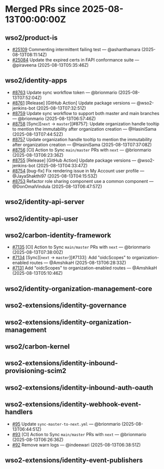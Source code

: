 # Merged PRs since 2025-08-13T00:00:00Z
## wso2/product-is
- [#25109](https://github.com/wso2/product-is/pull/25109) Commenting intermittent failing test — @ashanthamara (2025-08-13T08:11:14Z)
- [#25084](https://github.com/wso2/product-is/pull/25084) Update the expired certs in FAPI conformance suite  — @piraveena (2025-08-13T05:35:46Z)

## wso2/identity-apps
- [#8763](https://github.com/wso2/identity-apps/pull/8763) Update sync workflow token — @brionmario (2025-08-13T07:52:04Z)
- [#8761](https://github.com/wso2/identity-apps/pull/8761) [Release] [GitHub Action] Update package versions — @wso2-jenkins-bot (2025-08-13T07:32:51Z)
- [#8759](https://github.com/wso2/identity-apps/pull/8759) Update sync workflow to support both master and main branches — @brionmario (2025-08-13T06:57:46Z)
- [#8758](https://github.com/wso2/identity-apps/pull/8758) [Sync][`next` -> `master`][#8757]: Update organization handle tooltip to mention the immutability after organization creation — @HasiniSama (2025-08-13T07:44:52Z)
- [#8757](https://github.com/wso2/identity-apps/pull/8757) Update organization handle tooltip to mention the immutability after organization creation — @HasiniSama (2025-08-13T07:37:08Z)
- [#8756](https://github.com/wso2/identity-apps/pull/8756) [CI] Action to Sync `main/master` PRs with `next` — @brionmario (2025-08-13T06:23:36Z)
- [#8755](https://github.com/wso2/identity-apps/pull/8755) [Release] [GitHub Action] Update package versions — @wso2-jenkins-bot (2025-08-13T04:33:47Z)
- [#8754](https://github.com/wso2/identity-apps/pull/8754) [bug-fix] Fix rendering issue in My Account user profile — @JayaShakthi97 (2025-08-13T04:15:53Z)
- [#8753](https://github.com/wso2/identity-apps/pull/8753) Refactor role sharing component use a common component — @DonOmalVindula (2025-08-13T06:47:57Z)

## wso2/identity-api-server

## wso2/identity-api-user

## wso2/carbon-identity-framework
- [#7135](https://github.com/wso2/carbon-identity-framework/pull/7135) [CI] Action to Sync `main/master` PRs with `next` — @brionmario (2025-08-13T07:38:00Z)
- [#7134](https://github.com/wso2/carbon-identity-framework/pull/7134) [Sync][`next` -> `master`][#7133]: Add "oidcScopes" to organization-enabled routes — @AmshikaH (2025-08-13T06:28:33Z)
- [#7131](https://github.com/wso2/carbon-identity-framework/pull/7131) Add "oidcScopes" to organization-enabled routes — @AmshikaH (2025-08-13T05:10:46Z)

## wso2/identity-organization-management-core

## wso2-extensions/identity-governance

## wso2-extensions/identity-organization-management

## wso2/carbon-kernel

## wso2-extensions/identity-inbound-provisioning-scim2

## wso2-extensions/identity-inbound-auth-oauth

## wso2-extensions/identity-webhook-event-handlers
- [#95](https://github.com/wso2-extensions/identity-webhook-event-handlers/pull/95) Update `sync-master-to-next.yml` — @brionmario (2025-08-13T06:44:51Z)
- [#93](https://github.com/wso2-extensions/identity-webhook-event-handlers/pull/93) [CI] Action to Sync `main/master` PRs with `next` — @brionmario (2025-08-13T06:26:36Z)
- [#92](https://github.com/wso2-extensions/identity-webhook-event-handlers/pull/92) Remove warn logs — @indeewari (2025-08-13T06:38:51Z)

## wso2-extensions/identity-event-publishers

